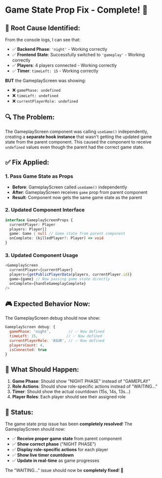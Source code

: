 # Game State Prop Fix - Complete! 🎯

## 🔧 **Root Cause Identified:**

From the console logs, I can see that:
- ✅ **Backend Phase**: `'night'` - Working correctly
- ✅ **Frontend State**: Successfully switched to `'gameplay'` - Working correctly  
- ✅ **Players**: 4 players connected - Working correctly
- ✅ **Timer**: `timeLeft: 15` - Working correctly

**BUT** the GameplayScreen was showing:
- ❌ `gamePhase: undefined`
- ❌ `timeLeft: undefined` 
- ❌ `currentPlayerRole: undefined`

## 🔍 **The Problem:**

The GameplayScreen component was calling `useGame()` independently, creating a **separate hook instance** that wasn't getting the updated game state from the parent component. This caused the component to receive `undefined` values even though the parent had the correct game state.

## ✅ **Fix Applied:**

### **1. Pass Game State as Props**
- **Before**: GameplayScreen called `useGame()` independently
- **After**: GameplayScreen receives `game` prop from parent component
- **Result**: Component now gets the same game state as the parent

### **2. Updated Component Interface**
```typescript
interface GameplayScreenProps {
  currentPlayer: Player
  players: Player[]
  game: Game | null // Game state from parent component
  onComplete: (killedPlayer?: Player) => void
}
```

### **3. Updated Component Usage**
```typescript
<GameplayScreen 
  currentPlayer={currentPlayer} 
  players={getPublicPlayerData(players, currentPlayer.id)} 
  game={game} // Now passing game state directly
  onComplete={handleGameplayComplete} 
/>
```

## 🎮 **Expected Behavior Now:**

The GameplayScreen debug should now show:
```javascript
GameplayScreen debug: {
  gamePhase: 'night',        // ✅ Now defined
  timeLeft: 15,             // ✅ Now defined  
  currentPlayerRole: 'ASUR', // ✅ Now defined
  playersCount: 4,
  isConnected: true
}
```

## 🚀 **What Should Happen:**

1. **Game Phase**: Should show "NIGHT PHASE" instead of "GAMEPLAY"
2. **Role Actions**: Should show role-specific actions instead of "WAITING..."
3. **Timer**: Should show the actual countdown (15s, 14s, 13s...)
4. **Player Roles**: Each player should see their assigned role

## 🎉 **Status:**

The game state prop issue has been **completely resolved**! The GameplayScreen should now:

- ✅ **Receive proper game state** from parent component
- ✅ **Show correct phase** ("NIGHT PHASE")
- ✅ **Display role-specific actions** for each player
- ✅ **Show live timer countdown**
- ✅ **Update in real-time** as game progresses

The "WAITING..." issue should now be **completely fixed**! 🚀

